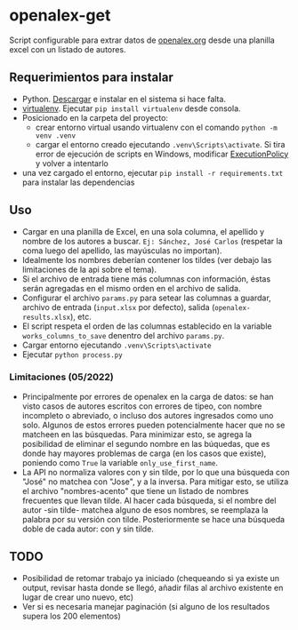 # openalex-get
Script configurable para extrar datos de [openalex.org](https://openalex.org/rest-api) desde una planilla excel con un listado de autores.

## Requerimientos para instalar
- Python. [Descargar](https://www.python.org/downloads/) e instalar en el sistema si hace falta.
- [virtualenv](https://virtualenv.pypa.io/en/latest/). Ejecutar `pip install virtualenv` desde consola.
- Posicionado en la carpeta del proyecto:
    - crear entorno virtual usando virtualenv con el comando `python -m venv .venv`
    - cargar el entorno creado ejecutando `.venv\Scripts\activate`. Si tira error de ejecución de scripts en Windows, modificar [ExecutionPolicy](https://www.alexmedina.net/habilitar-la-ejecucion-de-scripts-para-powershell/) y volver a intentarlo
 - una vez cargado el entorno, ejecutar `pip install -r requirements.txt` para instalar las dependencias

## Uso
- Cargar en una planilla de Excel, en una sola columna, el apellido y nombre de los autores a buscar. `Ej: Sánchez, José Carlos` (respetar la coma luego del apellido, las mayúsculas no importan).
- Idealmente los nombres deberían contener los tildes (ver debajo las limitaciones de la api sobre el tema).
- Si el archivo de entrada tiene más columnas con información, éstas serán agregadas en el mismo orden en el archivo de salida.
- Configurar el archivo `params.py` para setear las columnas a guardar, archivo de entrada (`input.xlsx` por defecto), salida (`openalex-results.xlsx`), etc.
- El script respeta el orden de las columnas establecido en la variable `works_columns_to_save` denentro del archivo `params.py`.
- Cargar entorno ejecutando `.venv\Scripts\activate`
- Ejecutar `python process.py`

### Limitaciones (05/2022)
- Principalmente por errores de openalex en la carga de datos: se han visto casos de autores escritos con errores de tipeo, con nombre incompleto o abreviado, o incluso dos autores ingresados como uno solo. Algunos de estos errores pueden potencialmente hacer que no se matcheen en las búsquedas. Para minimizar esto, se agrega la posibilidad de eliminar el segundo nombre en las búquedas, que es donde hay mayores problemas de carga (en los casos que existe), poniendo como `True` la variable `only_use_first_name`.
- La API no normaliza valores con y sin tilde, por lo que una búsqueda con "José" no matchea con "Jose", y a la inversa. Para mitigar esto, se utiliza el archivo "nombres-acento" que tiene un listado de nombres frecuentes que llevan tilde. Al hacer cada búsqueda, si el nombre del autor -sin tilde- matchea alguno de esos nombres, se reemplaza la palabra por su versión con tilde. Posteriormente se hace una búsqueda doble de cada autor: con y sin tilde.

## TODO
- Posibilidad de retomar trabajo ya iniciado (chequeando si ya existe un output, revisar hasta donde se llegó, añadir filas al archivo existente en lugar de crear uno nuevo, etc)
- Ver si es necesaria manejar paginación (si alguno de los resultados supera los 200 elementos)